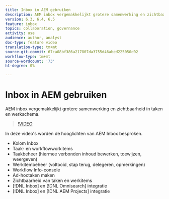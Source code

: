 ```yaml
---
title: Inbox in AEM gebruiken
description: AEM inbox vergemakkelijkt grotere samenwerking en zichtbaarheid in taken en werkschema.
version: 6.3, 6.4, 6.5
feature: inbox
topics: collaboration, governance
activity: use
audience: author, analyst
doc-type: feature video
translation-type: tm+mt
source-git-commit: 67ca08bf386a217807da3755d46abed225050d02
workflow-type: tm+mt
source-wordcount: '73'
ht-degree: 0%

---
```



# Inbox in AEM gebruiken

AEM inbox vergemakkelijkt grotere samenwerking en zichtbaarheid in taken en werkschema.

>[!VIDEO](https://video.tv.adobe.com/v/16827/?quality=12&learn=on)

In deze video&#39;s worden de hooglichten van AEM Inbox besproken.

* Kolom Inbox
* Taak- en workflowworkitems
* Taakbeheer (hiermee verbonden inhoud bewerken, toewijzen, weergeven)
* Werkitembeheer (voltooid, stap terug, delegeren, opmerkingen)
* Workflow Info-console
* Ad-hoctaken maken
* Zichtbaarheid van taken en werkitems
* [!DNL Inbox] en  [!DNL Omnisearch] integratie
* [!DNL Inbox] en  [!DNL AEM Projects] integratie
